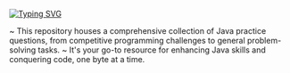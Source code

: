 [![Typing SVG](https://readme-typing-svg.herokuapp.com?font=Rakkas&size=33&pause=960&width=435&lines=Java+Practice+Hub)](https://git.io/typing-svg)

~ This repository houses a comprehensive collection of Java practice questions, from competitive programming challenges to general problem-solving tasks. 
~ It's your go-to resource for enhancing Java skills and conquering code, one byte at a time.
